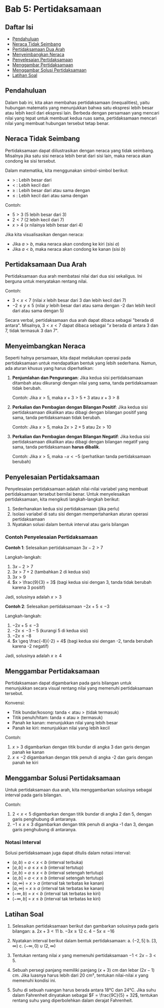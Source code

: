 # Bab 5: Pertidaksamaan

## Daftar Isi
- [Pendahuluan](#pendahuluan)
- [Neraca Tidak Seimbang](#neraca-tidak-seimbang)
- [Pertidaksamaan Dua Arah](#pertidaksamaan-dua-arah)
- [Menyeimbangkan Neraca](#menyeimbangkan-neraca)
- [Penyelesaian Pertidaksamaan](#penyelesaian-pertidaksamaan)
- [Menggambar Pertidaksamaan](#menggambar-pertidaksamaan)
- [Menggambar Solusi Pertidaksamaan](#menggambar-solusi-pertidaksamaan)
- [Latihan Soal](#latihan-soal)

## Pendahuluan

Dalam bab ini, kita akan membahas pertidaksamaan (inequalities), yaitu hubungan matematis yang menunjukkan bahwa satu ekspresi lebih besar atau lebih kecil dari ekspresi lain. Berbeda dengan persamaan yang mencari nilai yang tepat untuk membuat kedua ruas sama, pertidaksamaan mencari nilai yang membuat hubungan tersebut tetap benar.

## Neraca Tidak Seimbang

Pertidaksamaan dapat diilustrasikan dengan neraca yang tidak seimbang. Misalnya jika satu sisi neraca lebih berat dari sisi lain, maka neraca akan condong ke sisi tersebut.

Dalam matematika, kita menggunakan simbol-simbol berikut:
- $>$ : Lebih besar dari
- $<$ : Lebih kecil dari
- $\geq$ : Lebih besar dari atau sama dengan
- $\leq$ : Lebih kecil dari atau sama dengan

Contoh:
- $5 > 3$ (5 lebih besar dari 3)
- $2 < 7$ (2 lebih kecil dari 7)
- $x > 4$ ($x$ nilainya lebih besar dari 4)

Jika kita visualisasikan dengan neraca:
- Jika $a > b$, maka neraca akan condong ke kiri (sisi $a$)
- Jika $a < b$, maka neraca akan condong ke kanan (sisi $b$)

## Pertidaksamaan Dua Arah

Pertidaksamaan dua arah membatasi nilai dari dua sisi sekaligus. Ini berguna untuk menyatakan rentang nilai.

Contoh:
- $3 < x < 7$ (nilai $x$ lebih besar dari 3 dan lebih kecil dari 7)
- $-2 \leq y \leq 5$ (nilai $y$ lebih besar dari atau sama dengan -2 dan lebih kecil dari atau sama dengan 5)

Secara verbal, pertidaksamaan dua arah dapat dibaca sebagai "berada di antara". Misalnya, $3 < x < 7$ dapat dibaca sebagai "$x$ berada di antara 3 dan 7, tidak termasuk 3 dan 7".

## Menyeimbangkan Neraca

Seperti halnya persamaan, kita dapat melakukan operasi pada pertidaksamaan untuk mendapatkan bentuk yang lebih sederhana. Namun, ada aturan khusus yang harus diperhatikan:

1. **Penjumlahan dan Pengurangan**: Jika kedua sisi pertidaksamaan ditambah atau dikurangi dengan nilai yang sama, tanda pertidaksamaan tidak berubah.
   
   Contoh: Jika $x > 5$, maka $x + 3 > 5 + 3$ atau $x + 3 > 8$

2. **Perkalian dan Pembagian dengan Bilangan Positif**: Jika kedua sisi pertidaksamaan dikalikan atau dibagi dengan bilangan positif yang sama, tanda pertidaksamaan tidak berubah.
   
   Contoh: Jika $x > 5$, maka $2x > 2 \times 5$ atau $2x > 10$

3. **Perkalian dan Pembagian dengan Bilangan Negatif**: Jika kedua sisi pertidaksamaan dikalikan atau dibagi dengan bilangan negatif yang sama, tanda pertidaksamaan **harus dibalik**.
   
   Contoh: Jika $x > 5$, maka $-x < -5$ (perhatikan tanda pertidaksamaan berubah)

## Penyelesaian Pertidaksamaan

Penyelesaian pertidaksamaan adalah nilai-nilai variabel yang membuat pertidaksamaan tersebut bernilai benar. Untuk menyelesaikan pertidaksamaan, kita mengikuti langkah-langkah berikut:

1. Sederhanakan kedua sisi pertidaksamaan (jika perlu)
2. Isolasi variabel di satu sisi dengan mempertahankan aturan operasi pertidaksamaan
3. Nyatakan solusi dalam bentuk interval atau garis bilangan

### Contoh Penyelesaian Pertidaksamaan

**Contoh 1**: Selesaikan pertidaksamaan $3x - 2 > 7$

Langkah-langkah:
1. $3x - 2 > 7$
2. $3x > 7 + 2$ (tambahkan 2 di kedua sisi)
3. $3x > 9$
4. $x > \frac{9}{3} = 3$ (bagi kedua sisi dengan 3, tanda tidak berubah karena 3 positif)

Jadi, solusinya adalah $x > 3$

**Contoh 2**: Selesaikan pertidaksamaan $-2x + 5 \leq -3$

Langkah-langkah:
1. $-2x + 5 \leq -3$
2. $-2x \leq -3 - 5$ (kurangi 5 di kedua sisi)
3. $-2x \leq -8$
4. $x \geq \frac{-8}{-2} = 4$ (bagi kedua sisi dengan -2, tanda berubah karena -2 negatif)

Jadi, solusinya adalah $x \geq 4$

## Menggambar Pertidaksamaan

Pertidaksamaan dapat digambarkan pada garis bilangan untuk menunjukkan secara visual rentang nilai yang memenuhi pertidaksamaan tersebut.

Konvensi:
- Titik bundar/kosong: tanda < atau > (tidak termasuk)
- Titik penuh/hitam: tanda ≤ atau ≥ (termasuk)
- Panah ke kanan: menunjukkan nilai yang lebih besar
- Panah ke kiri: menunjukkan nilai yang lebih kecil

Contoh:
1. $x > 3$ digambarkan dengan titik bundar di angka 3 dan garis dengan panah ke kanan
2. $x \leq -2$ digambarkan dengan titik penuh di angka -2 dan garis dengan panah ke kiri

## Menggambar Solusi Pertidaksamaan

Untuk pertidaksamaan dua arah, kita menggambarkan solusinya sebagai interval pada garis bilangan.

Contoh:
1. $2 < x < 5$ digambarkan dengan titik bundar di angka 2 dan 5, dengan garis penghubung di antaranya.
2. $-1 \leq x \leq 3$ digambarkan dengan titik penuh di angka -1 dan 3, dengan garis penghubung di antaranya.

### Notasi Interval

Solusi pertidaksamaan juga dapat ditulis dalam notasi interval:

- $(a, b)$ = $a < x < b$ (interval terbuka)
- $[a, b]$ = $a \leq x \leq b$ (interval tertutup)
- $[a, b)$ = $a \leq x < b$ (interval setengah tertutup)
- $(a, b]$ = $a < x \leq b$ (interval setengah tertutup)
- $(a, \infty)$ = $x > a$ (interval tak terbatas ke kanan)
- $[a, \infty)$ = $x \geq a$ (interval tak terbatas ke kanan)
- $(-\infty, b)$ = $x < b$ (interval tak terbatas ke kiri)
- $(-\infty, b]$ = $x \leq b$ (interval tak terbatas ke kiri)

## Latihan Soal

1. Selesaikan pertidaksamaan berikut dan gambarkan solusinya pada garis bilangan:
   a. $2x + 3 < 11$
   b. $-3x \geq 12$
   c. $4 - 5x \leq -16$

2. Nyatakan interval berikut dalam bentuk pertidaksamaan:
   a. $(-2, 5]$
   b. $[3, \infty)$
   c. $(-\infty, 0) \cup (2, \infty)$

3. Tentukan rentang nilai $x$ yang memenuhi pertidaksamaan $-1 < 2x - 3 < 5$.

4. Sebuah persegi panjang memiliki panjang $(x + 3)$ cm dan lebar $(2x - 1)$ cm. Jika luasnya harus lebih dari 20 cm², tentukan nilai-nilai $x$ yang memenuhi kondisi ini.

5. Suhu di sebuah ruangan harus berada antara 18°C dan 24°C. Jika suhu dalam Fahrenheit dinyatakan sebagai $F = \frac{9C}{5} + 32$, tentukan rentang suhu yang diperbolehkan dalam derajat Fahrenheit.
